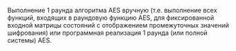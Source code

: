 Выполнение 1 раунда алгоритма AES вручную (т.е. выполнение всех функций, входящих в раундовую функцию AES, для фиксированной входной матрицы состояний с отображением промежуточных значений шифрования) или программная реализация 1 раунда (или полной системы) AES.
